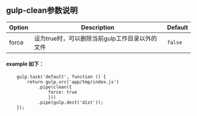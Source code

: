 ## gulp-clean参数说明
| Option                         | Description     | Default |
|--------------------------------|-----------------|---------|
| force | 设为true时，可以删除当前gulp工作目录以外的文件 | `false` |
#### example 如下：
```
    gulp.task('default', function () {
        return gulp.src('app/tmp/index.js')
            .pipe(clean({
                force: true
                }))      
            .pipe(gulp.dest('dist'));
    });
```